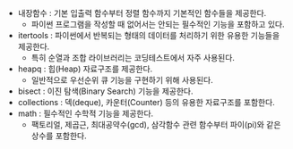 - 내장함수 : 기본 입출력 함수부터 정렬 함수까지 기본적인 함수들을 제공한다.
    - 파이썬 프로그램을 작성할 때 없어서는 안되는 필수적인 기능을 포함하고 있다.
- itertools : 파이썬에서 반복되는 형태의 데이터를 처리하기 위한 유용한 기능들을 제공한다.
    - 특히 순열과 조합 라이브러리는 코딩테스트에서 자주 사용된다.
- heapq : 힙(Heap) 자료구조를 제공한다.
    - 일반적으로 우선순위 큐 기능을 구현하기 위해 사용된다.
- bisect : 이진 탐색(Binary Search) 기능을 제공한다.
- collections : 덱(deque), 카운터(Counter) 등의 유용한 자료구조를 포함한다.
- math : 필수적인 수학적 기능을 제공한다.
    - 팩토리얼, 제곱근, 최대공약수(gcd), 삼각함수 관련 함수부터 파이(pi)와 같은 상수를 포함한다.